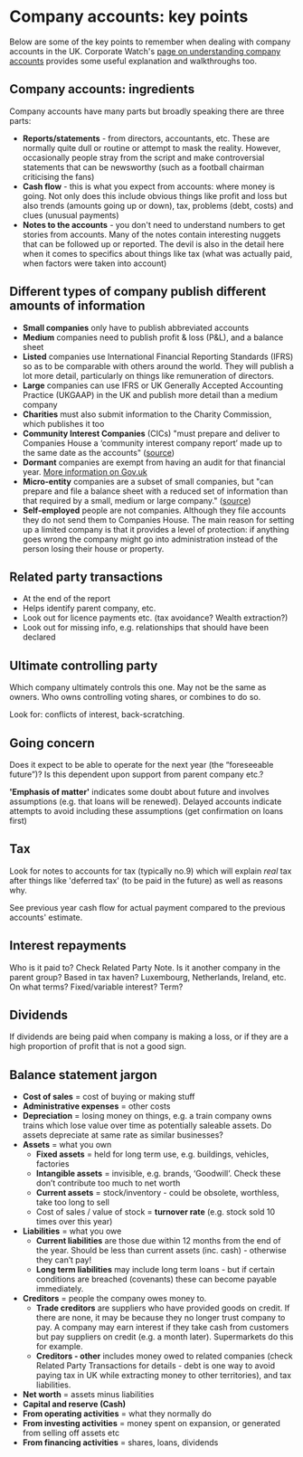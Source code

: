 # Company accounts: key points

Below are some of the key points to remember when dealing with company accounts in the UK. Corporate Watch's [page on understanding company accounts](https://corporatewatch.org/understanding-company-accounts/) provides some useful explanation and walkthroughs too.

## Company accounts: ingredients

Company accounts have many parts but broadly speaking there are three parts:

* **Reports/statements** - from directors, accountants, etc. These are normally quite dull or routine or attempt to mask the reality. However, occasionally people stray from the script and make controversial statements that can be newsworthy (such as a football chairman criticising the fans)
* **Cash flow** - this is what you expect from accounts: where money is going. Not only does this include obvious things like profit and loss but also trends (amounts going up or down), tax, problems (debt, costs) and clues (unusual payments)
* **Notes to the accounts** - you don't need to understand numbers to get stories from accounts. Many of the notes contain interesting nuggets that can be followed up or reported. The devil is also in the detail here when it comes to specifics about things like tax (what was actually paid, when factors were taken into account)

## Different types of company publish different amounts of information

* **Small companies** only have to publish abbreviated accounts
* **Medium** companies need to publish profit & loss (P&L), and a balance sheet
* **Listed** companies use International Financial Reporting Standards (IFRS) so as to be comparable with others around the world. They will publish a lot more detail, particularly on things like remuneration of directors.
* **Large** companies can use IFRS or UK Generally Accepted Accounting Practice (UKGAAP) in the UK and publish more detail than a medium company
* **Charities** must also submit information to the Charity Commission, which publishes it too
* **Community Interest Companies** (CICs) "must prepare and deliver to Companies House a ‘community interest company report’ made up to the same date as the accounts" ([source](https://www.gov.uk/government/publications/life-of-a-company-annual-requirements/life-of-a-company-part-1-accounts#community-interest-companies-cics))
* **Dormant** companies are exempt from having an audit for that financial year. [More information on Gov.uk](https://www.gov.uk/government/publications/life-of-a-company-annual-requirements/life-of-a-company-part-1-accounts#dormant-company-accounts)
* **Micro-entity** companies are a subset of small companies, but "can prepare and file a balance sheet with a reduced set of information than that required by a small, medium or large company." ([source](https://www.gov.uk/government/publications/life-of-a-company-annual-requirements/life-of-a-company-part-1-accounts#micro-entity-accounts))
* **Self-employed** people are not companies. Although they file accounts they do not send them to Companies House. The main reason for setting up a limited company is that it provides a level of protection: if anything goes wrong the company might go into administration instead of the person losing their house or property.

## Related party transactions

* At the end of the report
* Helps identify parent company, etc.
* Look out for licence payments etc. (tax avoidance? Wealth extraction?)
* Look out for missing info, e.g. relationships that should have been declared

## Ultimate controlling party

Which company ultimately controls this one. May not be the same as owners. Who owns controlling voting shares, or combines to do so.

Look for: conflicts of interest, back-scratching.

## Going concern

Does it expect to be able to operate for the next year (the “foreseeable future”)? Is this dependent upon support from parent company etc.?

**'Emphasis of matter'** indicates some doubt about future and involves assumptions (e.g. that loans will be renewed). Delayed accounts indicate attempts to avoid including these assumptions (get confirmation on loans first)

## Tax

Look for notes to accounts for tax (typically no.9) which will explain *real* tax after things like 'deferred tax' (to be paid in the future) as well as reasons why.

See previous year cash flow for actual payment compared to the previous accounts' estimate.

## Interest repayments

Who is it paid to? Check Related Party Note. Is it another company in the parent group? Based in tax haven? Luxembourg, Netherlands, Ireland, etc. On what terms? Fixed/variable interest? Term?

## Dividends

If dividends are being paid when company is making a loss, or if they are a high proportion of profit that is not a good sign.

## Balance statement jargon

* **Cost of sales** = cost of buying or making stuff
* **Administrative expenses** = other costs
* **Depreciation** = losing money on things, e.g. a train company owns trains which lose value over time as potentially saleable assets. Do assets depreciate at same rate as similar businesses?
* **Assets** = what you own
  * **Fixed assets** = held for long term use, e.g. buildings, vehicles, factories
  * **Intangible assets** = invisible, e.g. brands, ‘Goodwill’. Check these don’t contribute too much to net worth
  * **Current assets** = stock/inventory - could be obsolete, worthless, take too long to sell
  * Cost of sales / value of stock = **turnover rate** (e.g. stock sold 10 times over this year)
* **Liabilities** = what you owe
  * **Current liabilities** are those due within 12 months from the end of the year. Should be less than current assets (inc. cash) - otherwise they can’t pay!
  * **Long term liabilities** may include long term loans - but if certain conditions are breached (covenants) these can become payable immediately.
* **Creditors** = people the company owes money to.
  * **Trade creditors** are suppliers who have provided goods on credit. If there are none, it may be because they no longer trust company to pay. A company may earn interest if they take cash from customers but pay suppliers on credit (e.g. a month later). Supermarkets do this for example.
  * **Creditors - other** includes money owed to related companies (check Related Party Transactions for details - debt is one way to avoid paying tax in UK while extracting money to other territories), and tax liabilities.
* **Net worth** = assets minus liabilities
* **Capital and reserve (Cash)**
* **From operating activities** = what they normally do
* **From investing activities** = money spent on expansion, or generated from selling off assets etc
* **From financing activities** = shares, loans, dividends
